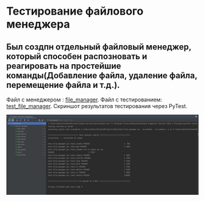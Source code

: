 # Тестирование файлового менеджера



Был создпн отдельный файловый менеджер, который способен распозновать и реагировать на простейшие команды(Добавление файла, удаление файла, перемещение файла и т.д.).
---
Файл с менеджером : [file_manager](./file_manager.py).
Файл с тестированием: [test_file_manager](./test_file_manager.py).
Скриншот результатов тестирования через PyTest.

![](./Examples/screen_1.jpg)

